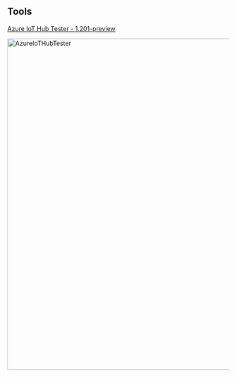 
<h2>Tools</h2>

<a href="">Azure IoT Hub Tester - 1.201-preview</a>

<img width="751" alt="AzureIoTHubTester" src="https://user-images.githubusercontent.com/30365471/219094987-7d7775fb-6534-4348-9b25-2302d8ff0495.PNG">


